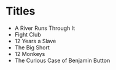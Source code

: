  # Titles

* A River Runs Through It
* Fight Club
* 12 Years a Slave
* The Big Short
* 12 Monkeys
* The Curious Case of Benjamin Button
